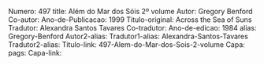 Numero: 497
title: Além do Mar dos Sóis 2º volume
Autor: Gregory Benford
Co-autor: 
Ano-de-Publicacao: 1999
Titulo-original: Across the Sea of Suns
Tradutor: Alexandra Santos Tavares
Co-tradutor: 
Ano-de-edicao: 1984
alias: Gregory-Benford
Autor2-alias: 
Tradutor1-alias: Alexandra-Santos-Tavares
Tradutor2-alias: 
Titulo-link: 497-Alem-do-Mar-dos-Sois-2-volume
Capa: 
pags: 
Capa-link: 